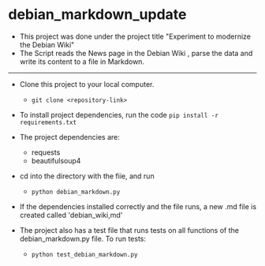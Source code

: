 # debian_markdown_update
- This project was done under the project title "Experiment to modernize the Debian Wiki"
- The Script reads the News page in the Debian Wiki , parse the data and write its content to a file in Markdown.
----------------------------------------------------------------------------------------------------------------------------------------------------------------------
- Clone this project to your local computer.
  - `git clone <repository-link>` 
  
- To install project dependencies, run the code
     `pip install -r requirements.txt`

- The project dependencies are:
    - requests
    - beautifulsoup4

- cd into the directory with the fiie, and run
    - `python debian_markdown.py`

- If the dependencies installed correctly and the file runs, a new .md file is created called 'debian_wiki,md'
- The project also has a test file that runs tests on all functions of the debian_markdown.py file. To run tests:
     - `python test_debian_markdown.py`

